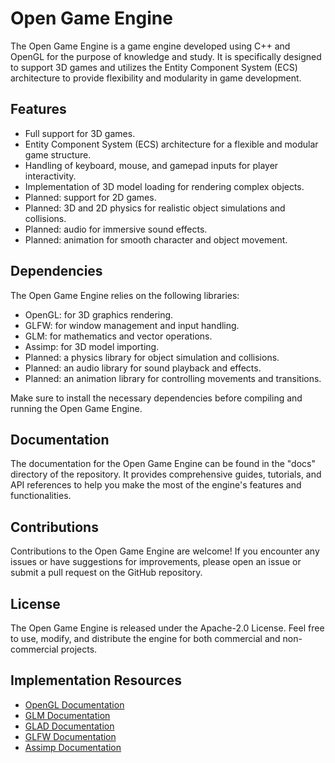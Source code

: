 # Open Game Engine

The Open Game Engine is a game engine developed using C++ and OpenGL for the purpose of knowledge and study. It is specifically designed to support 3D games and utilizes the Entity Component System (ECS) architecture to provide flexibility and modularity in game development.

## Features

- Full support for 3D games.
- Entity Component System (ECS) architecture for a flexible and modular game structure.
- Handling of keyboard, mouse, and gamepad inputs for player interactivity.
- Implementation of 3D model loading for rendering complex objects.
- Planned: support for 2D games.
- Planned: 3D and 2D physics for realistic object simulations and collisions.
- Planned: audio for immersive sound effects.
- Planned: animation for smooth character and object movement.

## Dependencies

The Open Game Engine relies on the following libraries:

- OpenGL: for 3D graphics rendering.
- GLFW: for window management and input handling.
- GLM: for mathematics and vector operations.
- Assimp: for 3D model importing.
- Planned: a physics library for object simulation and collisions.
- Planned: an audio library for sound playback and effects.
- Planned: an animation library for controlling movements and transitions.

Make sure to install the necessary dependencies before compiling and running the Open Game Engine.

## Documentation

The documentation for the Open Game Engine can be found in the "docs" directory of the repository. It provides comprehensive guides, tutorials, and API references to help you make the most of the engine's features and functionalities.

## Contributions

Contributions to the Open Game Engine are welcome! If you encounter any issues or have suggestions for improvements, please open an issue or submit a pull request on the GitHub repository.

## License

The Open Game Engine is released under the Apache-2.0 License. Feel free to use, modify, and distribute the engine for both commercial and non-commercial projects.

## Implementation Resources

- [OpenGL Documentation](https://docs.gl/)
- [GLM Documentation](https://github.com/g-truc/glm/blob/master/manual.md)
- [GLAD Documentation](https://github.com/Dav1dde/glad)
- [GLFW Documentation](https://www.glfw.org/documentation)
- [Assimp Documentation](https://assimp-docs.readthedocs.io/en/latest/)
